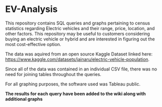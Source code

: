 # EV-Analysis
This repository contains SQL queries and graphs pertaining to census statistics regarding Electric vehicles and their range, price, location, and other factors. This repository may be useful to customers considering buying an electric vehicle or hybrid and are interested in figuring out the most cost-effective option.

The data was aquired from an open source Kaggle Dataset linked here: https://www.kaggle.com/datasets/jainaru/electric-vehicle-population.

Since all of the data was contained in an individual CSV file, there was no need for joining tables throughout the queries.

For all graphing purposes, the software used was Tableau public.

**The results for each query have been added to the wiki along with additional graphs**
